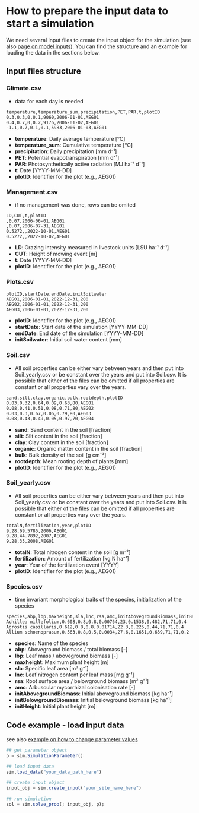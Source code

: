 # How to prepare the input data to start a simulation

We need several input files to create the input object for the simulation (see also [page on model inputs](@ref "Model inputs")). You can find the structure and an example for loading the data in the sections below.

## Input files structure
### Climate.csv

- data for each day is needed

```csv
temperature,temperature_sum,precipitation,PET,PAR,t,plotID
0.3,0.3,0,0.1,9060,2006-01-01,AEG01
0.4,0.7,0,0.2,9176,2006-01-02,AEG01
-1.1,0.7,0.1,0.1,5983,2006-01-03,AEG01
```

- **temperature**: Daily average temperature [°C]
- **temperature_sum**: Cumulative temperature [°C]
- **precipitation**: Daily precipitation [mm d⁻¹]
- **PET**: Potential evapotranspiration  [mm d⁻¹]
- **PAR**: Photosynthetically active radiation [MJ ha⁻¹ d⁻¹]
- **t**: Date [YYYY-MM-DD]
- **plotID**: Identifier for the plot (e.g., AEG01)

### Management.csv

- if no management was done, rows can be omited

```csv
LD,CUT,t,plotID
,0.07,2006-06-01,AEG01
,0.07,2006-07-31,AEG01
0.5272,,2022-10-01,AEG01
0.5272,,2022-10-02,AEG01
```

- **LD**: Grazing intensity measured in livestock units [LSU ha⁻¹ d⁻¹] 
- **CUT**: Height of mowing event [m]
- **t**: Date [YYYY-MM-DD]
- **plotID**: Identifier for the plot (e.g., AEG01)

### Plots.csv

```csv
plotID,startDate,endDate,initSoilwater
AEG01,2006-01-01,2022-12-31,200
AEG02,2006-01-01,2022-12-31,200
AEG03,2006-01-01,2022-12-31,200
``` 

- **plotID**: Identifier for the plot (e.g., AEG01)
- **startDate**: Start date of the simulation [YYYY-MM-DD]
- **endDate**: End date of the simulation [YYYY-MM-DD]
- **initSoilwater**: Initial soil water content [mm]

### Soil.csv

- All soil properties can be either vary between years and then put into Soil_yearly.csv or be constant over the years and put into Soil.csv. It is possible that either of the files can be omitted if all properties are constant or all properties vary over the years.

```csv
sand,silt,clay,organic,bulk,rootdepth,plotID
0.03,0.32,0.64,0.09,0.63,80,AEG01
0.08,0.41,0.51,0.08,0.71,80,AEG02
0.03,0.3,0.67,0.06,0.79,80,AEG03
0.08,0.43,0.49,0.05,0.97,70,AEG04
```

- **sand**: Sand content in the soil [fraction]
- **silt**: Silt content in the soil [fraction]
- **clay**: Clay content in the soil [fraction]
- **organic**: Organic matter content in the soil [fraction]
- **bulk**: Bulk density of the soil [g cm⁻³]
- **rootdepth**: Mean rooting depth of plants [mm]
- **plotID**: Identifier for the plot (e.g., AEG01)

### Soil_yearly.csv

- All soil properties can be either vary between years and then put into Soil_yearly.csv or be constant over the years and put into Soil.csv. It is possible that either of the files can be omitted if all properties are constant or all properties vary over the years.

```csv
totalN,fertilization,year,plotID
9.28,69.5785,2006,AEG01
9.28,44.7892,2007,AEG01
9.28,35,2008,AEG01
```

- **totalN**: Total nitrogen content in the soil [g m⁻²]
- **fertilization**: Amount of fertilization [kg N ha⁻¹]
- **year**: Year of the fertilization event [YYYY]
- **plotID**: Identifier for the plot (e.g., AEG01)


### Species.csv

- time invariant morphological traits of the species, initialization of the species

```csv
species,abp,lbp,maxheight,sla,lnc,rsa,amc,initAbovegroundBiomass,initBelowgroundBiomass,initHeight
Achillea millefolium,0.608,0.8,0.8,0.00764,23,0.1538,0.482,71,71,0.4
Agrostis capillaris,0.612,0.8,0.8,0.01714,22.3,0.225,0.44,71,71,0.4
Allium schoenoprasum,0.563,0.8,0.5,0.0034,27.6,0.1651,0.639,71,71,0.2
```

- **species**: Name of the species
- **abp**:  Aboveground biomass / total biomass [-]    
- **lbp**: Leaf mass / aboveground biomass [-]
- **maxheight**: Maximum plant height [m]
- **sla**: Specific leaf area [m² g⁻¹]
- **lnc**: Leaf nitrogen content per leaf mass [mg g⁻¹]
- **rsa**: Root surface area / belowground biomass [m² g⁻¹]
- **amc**: Arbuscular mycorrhizal colonisation rate [-]
- **initAbovegroundBiomass**: Initial aboveground biomass [kg ha⁻¹]
- **initBelowgroundBiomass**: Initial belowground biomass [kg ha⁻¹]
- **initHeight**: Initial plant height [m]

  

## Code example - load input data

see also [example on how to change parameter values](@ref "How to change a parameter value")

```julia
## get parameter object
p = sim.SimulationParameter()

## load input data
sim.load_data("your_data_path_here") 

## create input object
input_obj = sim.create_input("your_site_name_here")

## run simulation
sol = sim.solve_prob(; input_obj, p);
```